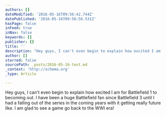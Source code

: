 ```yaml
---
authors: []
dateModified: '2016-05-16T09:56:42.744Z'
datePublished: '2016-05-16T09:56:56.531Z'
hasPage: false
inFeed: true
inNav: false
keywords: []
publisher: {}
title: ''
description: "Hey guys, I can't even begin to explain how excited I am for Battlefield 1 to becoming out. I have been a huge Battlefield fan since Battlefield 3 until I had a falling out of the series in the coming years with it getting really future like. I am glad to see a game go back to the WWI era!"
author: []
starred: false
sourcePath: _posts/2016-05-16-test.md
_context: 'http://schema.org'
_type: Article

---
```

Hey guys, I can't even begin to explain how excited I am for Battlefield 1 to becoming out. I have been a huge Battlefield fan since Battlefield 3 until I had a falling out of the series in the coming years with it getting really future like. I am glad to see a game go back to the WWI era!